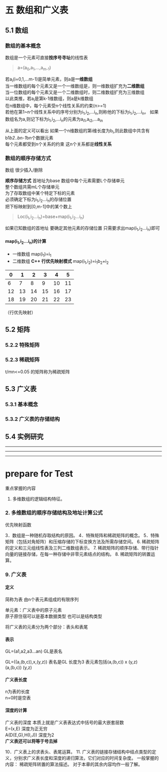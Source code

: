 # **五 数组和广义表**
## 5.1 **数组**
### **数组的基本概念**

数组是一个元素可直接**按序号寻址**的线性表  
>a=(a<sub>0</sub>,a<sub>1</sub>,...,a<sub>m-1</sub>)

若a<sub>i</sub>(i=0,1,...m-1)是简单元素，则a是**一维数组**  
当一维数组的每个元素又是一个一维数组是，则一维数组扩充为**二维数组**  
当一位数组的每个元素又是一个二维数组时，则二维数组扩充为三维数组  
以此类推，若a<sub>i</sub>是第k-1维数组，则a是k维数组  
在n维数组中，每个元素受n个线性关系的约束(n>=1)  
若他在第1~n个线性关系中的序号分别为i<sub>1</sub>,i<sub>2</sub>,...i<sub>n</sub>,则称他的下标为i<sub>1</sub>,i<sub>2</sub>,...i<sub>n</sub>。
如果数组名为a,则记下标为i<sub>1</sub>,i<sub>2</sub>,...i<sub>n</sub>的元素为a<sub>i1</sub>,a<sub>i2</sub>,...a<sub>in</sub>  

从上面的定义可以看出 如果一个n维数组的第i维长度为b<sub>i</sub>,则此数组中共含有b1*b2..bn-1*bn个数据元素  
每个元素都受到n个关系的约束
这n个关系都是**线性关系**

### **数组的顺序存储方式**
数组 很少插入/删除

**顺序存储方式**
首地址为base 数组中每个元素需要L个存储单元  
整个数组共需mL个存储单元  
为了存取数组中某个特定下标的元素  
必须确定下标为i<sub>1</sub>,i<sub>2</sub>...i<sub>n</sub>的存储位置  
把下标映射到[0,m-1]中的某个数上  
>Loc(i<sub>1</sub>,i<sub>2</sub>...i<sub>n</sub>)=base+map(i<sub>1</sub>,i<sub>2</sub>...i<sub>n</sub>)

如果已知数组的首地址 要确定其他元素的存储位置 只需要求出map(i<sub>1</sub>,i<sub>2</sub>...i<sub>n</sub>)即可

#### **map(i<sub>1</sub>,i<sub>2</sub>...i<sub>n</sub>)的计算**

* 一维数组 map(i<sub>1</sub>)=i<sub>1</sub>
* 二维数组 **C++ 行优先映射模式**
  map(i<sub>1</sub>,i<sub>2</sub>)=i<sub>1</sub>b<sub>2</sub>+i<sub>2</sub>

|0|1|2|3|4|5|
|-|-|-|-|-|-|
|6|7|8|9|10|11|
|12|13|14|15|16|17|
|18|19|20|21|22|23|

（行优先映射）


## 5.2 矩阵

### 5.2.2 特殊矩阵
### 5.2.3 稀疏矩阵

t/mn<=0.05 的矩阵称为稀疏矩阵

## 5.3 广义表
### 5.3.1 基本概念
### 5.3.2 广义表的存储结构

## 5.4 实例研究
***
***
***
# prepare for Test

重点掌握的内容
1. 多维数组的逻辑结构特征。
### 2. 多维数组的顺序存储结构及地址计算公式
优先映射函数

3．数组是一种随机存取结构的原因。
4．特殊矩阵和稀疏矩阵的概念。
5．特殊矩阵（包括对角矩阵）和压缩存储的下标变换方法及所需存储空间。
6. 稀疏矩阵的定义和三元组线性表及三列二维数组表示。
7. 稀疏矩阵的顺序存储、带行指针向量的链接存储，在每一种存储中非零元素结点的结构。
8. 稀疏矩阵的转置运算。

### 9. 广义表
#### 定义
简称为表 由n个表元素组成的有限序列  

单元素：广义表中的原子元素  
原子原住宿可以是基本数据类型  也可以是结构类型

将广义表的元素分为两个部分：表头和表尾  

#### 表示
GL=(a1,a2,a3...an)
GL是表名

GL=((a,(b,c)),x,(y,z))
表名是GL 长度为3 表元素包括(a,(b,c)) x (y,z)  
(a,(b,c)) (y,z)
#### 广义表长度
n为表的长度  
n=0时是空表
#### 深度的计算
广义表的深度 本质上就是广义表表达式中括号的最大嵌套层数  
E=(x,E) 深度为正无穷  
A(D(E,G),H(I,J)) 深度为2  
**广义表还可以将等于号去掉**

10．广义表上的求表头、表尾运算。
11. 广义表的链接存储结构中结点类型的定义，分别求广义表长度和深度的递归算法，它们对应的时间复杂度。
一般掌握的内容：
稀疏矩阵转置的算法描述。
    对于本章的其余内容均作一般了解。
